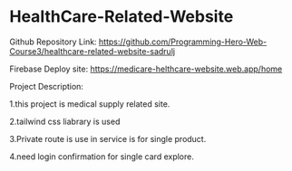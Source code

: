 # HealthCare-Related-Website

Github Repository Link: https://github.com/Programming-Hero-Web-Course3/healthcare-related-website-sadrulj

Firebase Deploy site: https://medicare-helthcare-website.web.app/home


Project Description:

   1.this project is medical supply related site.

   2.tailwind css liabrary is used

   3.Private route is use in service is for single product.

   4.need login confirmation for single card explore.
